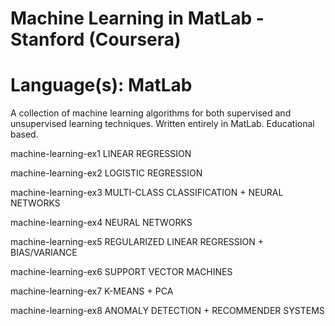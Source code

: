 # Machine Learning in MatLab - Stanford (Coursera)
# Language(s): MatLab
A collection of machine learning algorithms for both supervised and unsupervised learning techniques. Written entirely in MatLab. Educational based.

machine-learning-ex1	LINEAR REGRESSION

machine-learning-ex2	LOGISTIC REGRESSION

machine-learning-ex3	MULTI-CLASS CLASSIFICATION + NEURAL NETWORKS 

machine-learning-ex4  NEURAL NETWORKS

machine-learning-ex5	REGULARIZED LINEAR REGRESSION + BIAS/VARIANCE

machine-learning-ex6	SUPPORT VECTOR MACHINES

machine-learning-ex7	K-MEANS + PCA

machine-learning-ex8  ANOMALY DETECTION + RECOMMENDER SYSTEMS
